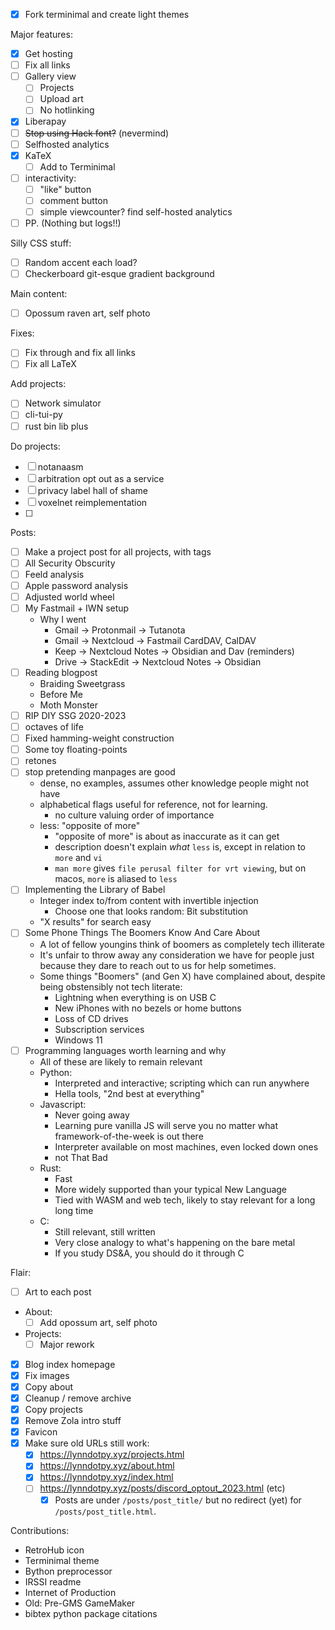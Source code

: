 - [x] Fork terminimal and create light themes

Major features:
- [x] Get hosting
- [ ] Fix all links
- [ ] Gallery view
  - [ ] Projects
  - [ ] Upload art
  - [ ] No hotlinking
- [x] Liberapay
- [ ] ~~Stop using Hack font?~~ (nevermind)
- [ ] Selfhosted analytics
- [x] KaTeX
  - [ ] Add to Terminimal
- [ ] interactivity:
  - [ ] "like" button
  - [ ] comment button
  - [ ] simple viewcounter? find self-hosted analytics
- [ ] PP. (Nothing but logs!!)

Silly CSS stuff:
- [ ] Random accent each load?
- [ ] Checkerboard git-esque gradient background

Main content:
- [ ] Opossum raven art, self photo

Fixes:
- [ ] Fix through and fix all links
- [ ] Fix all LaTeX

Add projects:
- [ ] Network simulator
- [ ] cli-tui-py
- [ ] rust bin lib plus

Do projects:
- [ ] notanaasm
- [ ] arbitration opt out as a service
- [ ] privacy label hall of shame
- [ ] voxelnet reimplementation
- [ ] 

Posts:
- [ ] Make a project post for all projects, with tags
- [ ] All Security Obscurity
- [ ] Feeld analysis
- [ ] Apple password analysis
- [ ] Adjusted world wheel
- [ ] My Fastmail + IWN setup
  - Why I went
    - Gmail -> Protonmail -> Tutanota
    - Gmail -> Nextcloud -> Fastmail CardDAV, CalDAV
    - Keep -> Nextcloud Notes -> Obsidian and Dav (reminders)
    - Drive -> StackEdit -> Nextcloud Notes -> Obsidian
- [ ] Reading blogpost
  - Braiding Sweetgrass
  - Before Me
  - Moth Monster
- [ ] RIP DIY SSG 2020-2023
- [ ] octaves of life
- [ ] Fixed hamming-weight construction
- [ ] Some toy floating-points
- [ ] retones
- [ ] stop pretending manpages are good
  - dense, no examples, assumes other knowledge people might not have
  - alphabetical flags useful for reference, not for learning.
    - no culture valuing order of importance
  - less: "opposite of more"
    - "opposite of more" is about as inaccurate as it can get
    - description doesn't explain *what* `less` is, except in relation to `more` and `vi`
    - `man more` gives `file perusal filter for vrt viewing`, but on macos, `more` is aliased to `less`
- [ ] Implementing the Library of Babel
  - Integer index to/from content with invertible injection
    - Choose one that looks random: Bit substitution
  - "X results" for search easy
- [ ] Some Phone Things The Boomers Know And Care About
  - A lot of fellow youngins think of boomers as completely tech illiterate
  - It's unfair to throw away any consideration we have for people just because they dare to reach out to us for help sometimes.
  - Some things "Boomers" (and Gen X) have complained about, despite being obstensibly not tech literate:
    - Lightning when everything is on USB C
    - New iPhones with no bezels or home buttons
    - Loss of CD drives
    - Subscription services
    - Windows 11
- [ ] Programming languages worth learning and why
  - All of these are likely to remain relevant
  - Python:
    - Interpreted and interactive; scripting which can run anywhere
    - Hella tools, "2nd best at everything"
  - Javascript:
    - Never going away
    - Learning pure vanilla JS will serve you no matter what framework-of-the-week is out there
    - Interpreter available on most machines, even locked down ones
    - not That Bad
  - Rust:
    - Fast
    - More widely supported than your typical New Language
    - Tied with WASM and web tech, likely to stay relevant for a long long time
  - C:
    - Still relevant, still written
    - Very close analogy to what's happening on the bare metal
    - If you study DS&A, you should do it through C
    

Flair:
- [ ] Art to each post

- About:
  - [ ] Add opossum art, self photo
- Projects:
  - [ ] Major rework

- [x] Blog index homepage
- [x] Fix images
- [x] Copy about
- [x] Cleanup / remove archive
- [x] Copy projects
- [x] Remove Zola intro stuff
- [x] Favicon
- [x] Make sure old URLs still work:
  - [x] https://lynndotpy.xyz/projects.html
  - [x] https://lynndotpy.xyz/about.html
  - [x] https://lynndotpy.xyz/index.html
  - [ ] https://lynndotpy.xyz/posts/discord_optout_2023.html (etc)
    - [x] Posts are under `/posts/post_title/` but no redirect (yet) for `/posts/post_title.html`.

Contributions:
- RetroHub icon
- Terminimal theme
- Bython preprocessor
- IRSSI readme
- Internet of Production
- Old: Pre-GMS GameMaker
- bibtex python package citations